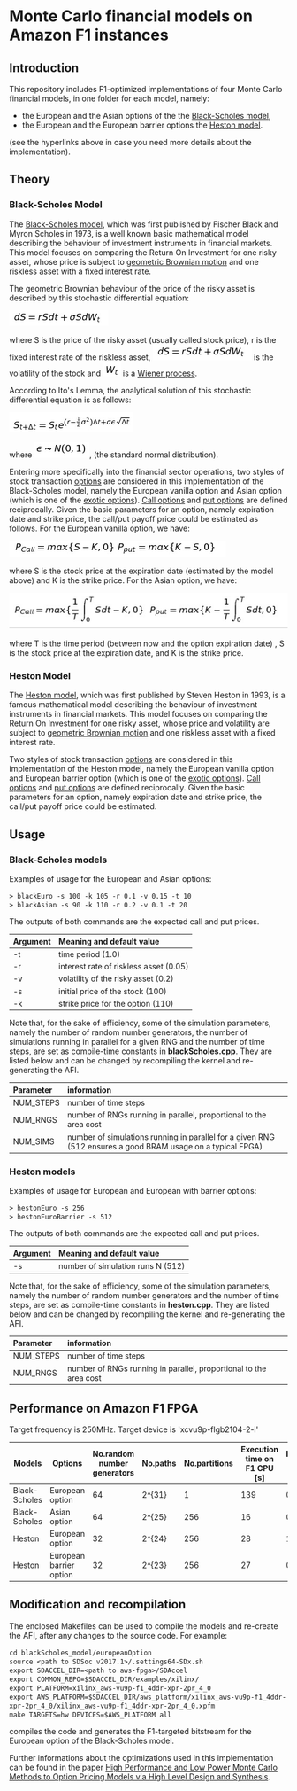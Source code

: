 # Monte Carlo financial models on Amazon F1 instances
## Introduction
This repository includes F1-optimized implementations of four Monte Carlo financial models, in one folder for each model, namely:
  - the European and the Asian options of the the [Black-Scholes model](https://github.com/KitAway/BlackScholes_MonteCarlo), 
  - the European and the European barrier options the [Heston model](https://github.com/KitAway/HestonModel_MonteCarlo). 

(see the hyperlinks above in case you need more details about the implementation).

## Theory

### Black-Scholes Model
The [Black-Scholes model][Black-Scholes Model], which was first published by Fischer Black and Myron Scholes in 1973, is a well known basic mathematical model describing the behaviour of investment instruments in financial markets. This model focuses on comparing the Return On Investment for one risky asset, whose price is subject to [geometric Brownian motion][geometric Brownian motion] and one riskless asset with a fixed interest rate.

The geometric Brownian behaviour of the price of the risky asset is described by this stochastic differential equation:

![$$dS=rSdt+\sigma SdW_t$$]

where S is the price of the risky asset (usually called stock price), r is the fixed interest rate of the riskless asset, ![$\sigma$] is the volatility of the stock and ![$W_t$] is a [Wiener process][Wiener process].

According to Ito's Lemma, the analytical solution of this stochastic  differential equation is as follows:

![$$ S_{t+\Delta t}=S_te^{(r-\frac{1}{2}\sigma^2)\Delta t+\sigma\epsilon\sqrt{\Delta t} } $$]

where ![$\epsilon\sim N(0,1)$],  (the standard normal distribution).

Entering more specifically into the financial sector operations, two styles of stock transaction [options][option] are considered in this implementation of the Black-Scholes model, namely the European vanilla option and Asian option (which is one of the [exotic options][exotic options]).
[Call options][Call options] and [put options][put options] are defined reciprocally. Given the basic parameters for an option, namely expiration date and strike price, the call/put payoff price could be estimated as follows.
For the European vanilla option, we have:

![$$P_{Call}=max\{S-K,0\}\\P_{put}=max\{K-S,0\}$$]

where S is the stock price at the expiration date (estimated by the model above) and K is the strike price.
For the Asian option, we have:

![$$P_{Call}=max\{\frac{1}{T}\int_0^TSdt-K,0\}\\P_{put}=max\{K-\frac{1}{T}\int_0^TSdt,0\}$$]

where T is the time period (between now and the option expiration date) , S is the stock price at the expiration date, and K is the strike price.

### Heston Model

The [Heston model][Heston Model], which was first published by Steven Heston in 1993, is a famous mathematical model describing the behaviour of investment instruments in financial markets. This model focuses on comparing the Return On Investment for one risky asset, whose price and volatility are subject to [geometric Brownian motion][geometric Brownian motion] and one riskless asset with a fixed interest rate.

Two styles of stock transaction [options][option] are considered in this implementation of the Heston model, namely the European vanilla option and European barrier option (which is one of the [exotic options][exotic options]).
[Call options][Call options] and [put options][put options] are defined reciprocally. Given the basic parameters for an option, namely expiration date and strike price, the call/put payoff price could be estimated.

## Usage

### Black-Scholes models

Examples of usage for the European and Asian options:
  ```
  > blackEuro -s 100 -k 105 -r 0.1 -v 0.15 -t 10
  > blackAsian -s 90 -k 110 -r 0.2 -v 0.1 -t 20
  ```
The outputs of both commands are the expected call and put prices.

Argument |  Meaning and default value
:-------- | :---
-t       |  time period (1.0)
-r       |  interest rate of riskless asset (0.05)
-v 	 |  volatility of the risky asset (0.2)
-s	 |  initial price of the stock (100)
-k       |  strike price for the option (110)

Note that, for the sake of efficiency, some of the simulation parameters, namely the number of random number generators, the number of simulations running in parallel for a given RNG and the number of time steps, are set as compile-time constants in **blackScholes.cpp**. They are listed below and can be changed by recompiling the kernel and re-generating the AFI.

Parameter |  information
:-------- | :---
NUM_STEPS    | number of time steps
NUM_RNGS | number of RNGs running in parallel, proportional to the area cost
NUM_SIMS   | number of simulations running in parallel for a given RNG (512 ensures a good BRAM usage on a typical FPGA)

### Heston models

Examples of usage for European and European with barrier options:
  ```
  > hestonEuro -s 256
  > hestonEuroBarrier -s 512
  ```

The outputs of both commands are the expected call and put prices.

Argument |  Meaning and default value
:-------- | :---
-s       | number of simulation runs N (512)

Note that, for the sake of efficiency, some of the simulation parameters, namely the number of random number generators and the number of time steps, are set as compile-time constants in **heston.cpp**. They are listed below and can be changed by recompiling the kernel and re-generating the AFI.

Parameter |  information
:-------- | :---
NUM_STEPS    | number of time steps
NUM_RNGS | number of RNGs running in parallel, proportional to the area cost

## Performance on Amazon F1 FPGA

Target frequency is 250MHz. 
Target device is 'xcvu9p-flgb2104-2-i'

| Models | Options | No.random number generators | No.paths | No.partitions | Execution time on F1 CPU [s] | Execution time on FPGA [s] | LUT | LUTMem | REG | BRAM | DSP | 
|-|-|-|-|-|-|-|-|-|-|-| -|
| Black-Scholes | European option |64|2^{31}|1|139|0.2|25% |2.7%|13% |19% | 43%|
| Black-Scholes | Asian option |64|2^{25}| 256|16|0.74|25%|2.2%|13%|19%|43%|
| Heston | European option |32|2^{24}|256|28|1.52|15% |2.2%|8.2%|8.2%| 26%|
| Heston | European barrier option |32|2^{23}|256|27|0.75|14%|2.3%|7.8%|8.0%|26%|

## Modification and recompilation

The enclosed Makefiles can be used to compile the models and re-create the AFI, after any changes to the source code. For example:
  ```
  cd blackScholes_model/europeanOption
  source <path to SDSoc v2017.1>/.settings64-SDx.sh
  export SDACCEL_DIR=<path to aws-fpga>/SDAccel
  export COMMON_REPO=$SDACCEL_DIR/examples/xilinx/
  export PLATFORM=xilinx_aws-vu9p-f1_4ddr-xpr-2pr_4_0
  export AWS_PLATFORM=$SDACCEL_DIR/aws_platform/xilinx_aws-vu9p-f1_4ddr-xpr-2pr_4_0/xilinx_aws-vu9p-f1_4ddr-xpr-2pr_4_0.xpfm
  make TARGETS=hw DEVICES=$AWS_PLATFORM all
  ```
compiles the code and generates the F1-targeted bitstream for the European option of the Black-Scholes model.

Further informations about the optimizations used in this implementation can be found in the paper [High Performance and Low Power Monte Carlo Methods to Option Pricing Models via High Level Design and Synthesis](http://ieeexplore.ieee.org/abstract/document/7920245/).

[option]: https://en.wikipedia.org/wiki/Option_style
[exotic options]: https://en.wikipedia.org/wiki/Exotic_option
[Black-Scholes Model]: https://en.wikipedia.org/wiki/Black%E2%80%93Scholes_model
[Heston Model]: https://en.wikipedia.org/wiki/Heston_model
[geometric Brownian motion]: https://en.wikipedia.org/wiki/Geometric_Brownian_motion
[Wiener process]: https://en.wikipedia.org/wiki/Wiener_process
[Call options]: https://en.wikipedia.org/wiki/Call_option
[put options]: https://en.wikipedia.org/wiki/Put_option
[Mersenne Twister]: https://en.wikipedia.org/wiki/Mersenne_Twister
[Monte Carlo]: https://en.wikipedia.org/wiki/Monte_Carlo_method  
[Box Muller transformation]: https://en.wikipedia.org/wiki/Box%E2%80%93Muller_transform

[$\alpha$]:/figures/alpha.PNG
[$N=NUM\_SIMS \cdot NUM\_RNG \cdot NUM\_SIMGROUPS$]:figures/N.PNG
[$\sigma$]:figures/equ_bs.PNG
[$W_t$]:figures/wt.PNG
[$C=M \cdot N$]:figures/cmn.PNG
[$10^9$]:figures/109.PNG
[$2^{19937}-1$]:figures/19937.PNG
[$U_1$,$U_2 \sim U(0,1)$]:figures/u12.PNG
[$Z_1$,$Z_2\sim N(0,1)$]:figures/z12.PNG
[$t\approx1.25ns$]:figures/t125.PNG
[$NUM\_RNG \cdot NUM\_SIMS$]:figures/nn.PNG
[$t=T_s/C$]:figures/tstep.PNG
[$$Z_1=\sqrt{-2ln(U_1)}cos(2\pi U_2)\\Z_2=\sqrt{-2ln(U_1)}sin(2\pi U_2)$$]:/figures/boxm.PNG
[$t\approx\frac{clock\ period}{NUM\_RNGS}$]:/figures/tpro.PNG
[$$t=T/C\approx\alpha$$]:/figures/tmall.PNG
[$$dS=rSdt+\sigma SdW_t$$]:/figures/equ_bs.PNG
[$$ S_{t+\Delta t}=S_te^{(r-\frac{1}{2}\sigma^2)\Delta t+\sigma\epsilon\sqrt{\Delta t} } $$]:/figures/ito.PNG
[$\epsilon\sim N(0,1)$]:/figures/eps.PNG
[$$P_{Call}=max\{S-K,0\}\\P_{put}=max\{K-S,0\}$$]:/figures/euro.PNG
[$$P_{Call}=max\{\frac{1}{T}\int_0^TSdt-K,0\}\\P_{put}=max\{K-\frac{1}{T}\int_0^TSdt,0\}$$]:/figures/asian.PNG
[$$T=\alpha M \cdot N+\beta N+\gamma M+\theta$$]:/figures/tall.PNG
